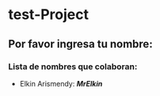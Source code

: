 # test-Project

## Por favor ingresa tu nombre:

### Lista de nombres que colaboran:

- Elkin Arismendy: _**MrElkin**_
